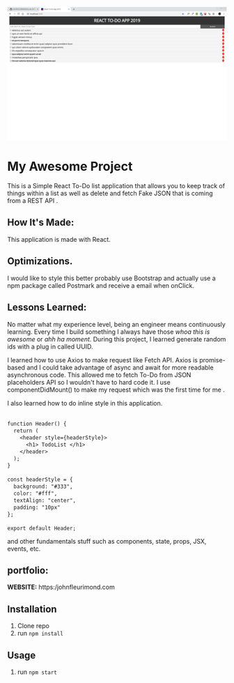 ![ReactToDO](public/ReactToDO.png)



# My Awesome Project
This is a Simple React To-Do list application that allows you to keep track of things within a list as well as delete and fetch Fake JSON that is coming from a REST API .

## How It's Made:
This application is made with React.

## Optimizations.
I would like to style this better probably use Bootstrap and actually use a npm package called Postmark and receive a email when onClick.


## Lessons Learned:

No matter what my experience level, being an engineer means continuously learning. Every time I build something I always have those *whoa this is awesome* or *ahh ha moment*. During this project, I learned generate random ids with a plug in called UUID.

I learned how to use Axios to make request like Fetch API. Axios is promise-based and I could take advantage of async and await for more readable asynchronous code. This allowed me to fetch To-Do from JSON placeholders API so I wouldn't have to hard code it. I use componentDidMount() to make my request which was the first time for me .

I also learned how to do inline style in this application.

```import React from "react";

function Header() {
  return (
    <header style={headerStyle}>
      <h1> TodoList </h1>
    </header>
  );
}

const headerStyle = {
  background: "#333",
  color: "#fff",
  textAlign: "center",
  padding: "10px"
};

export default Header;

```
 and other fundamentals stuff such as components, state, props, JSX, events, etc.


## portfolio:

**WEBSITE:** https:/johnfleurimond.com

## Installation

1. Clone repo
2. run `npm install`

## Usage

1. run `npm start`
